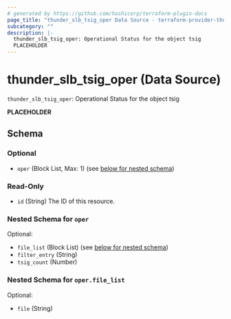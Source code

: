 ```yaml
---
# generated by https://github.com/hashicorp/terraform-plugin-docs
page_title: "thunder_slb_tsig_oper Data Source - terraform-provider-thunder"
subcategory: ""
description: |-
  thunder_slb_tsig_oper: Operational Status for the object tsig
  PLACEHOLDER
---
```


# thunder_slb_tsig_oper (Data Source)

`thunder_slb_tsig_oper`: Operational Status for the object tsig

__PLACEHOLDER__



<!-- schema generated by tfplugindocs -->
## Schema

### Optional

- `oper` (Block List, Max: 1) (see [below for nested schema](#nestedblock--oper))

### Read-Only

- `id` (String) The ID of this resource.

<a id="nestedblock--oper"></a>
### Nested Schema for `oper`

Optional:

- `file_list` (Block List) (see [below for nested schema](#nestedblock--oper--file_list))
- `filter_entry` (String)
- `tsig_count` (Number)

<a id="nestedblock--oper--file_list"></a>
### Nested Schema for `oper.file_list`

Optional:

- `file` (String)


